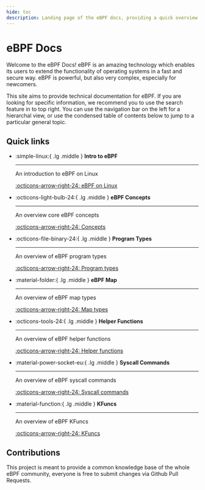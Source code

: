 ```yaml
---
hide: toc
description: Landing page of the eBPF docs, providing a quick overview of the main topics and links to the most important pages. These docs aim to provide a knowledge base for all there is to know about eBPF with a focus on developers.
---
```

# eBPF Docs

Welcome to the eBPF Docs! eBPF is an amazing technology which enables its users to extend the functionality of operating systems in a fast and secure way. eBPF is powerful, but also very complex, especially for newcomers. 

This site aims to provide technical documentation for eBPF. If you are looking for specific information, we recommend you to use the search feature in to top right. You can use the navigation bar on the left for a hierarchal view, or use the condensed table of contents below to jump to a particular general topic.

## Quick links

<div class="grid cards" markdown>

-   :simple-linux:{ .lg .middle } __Intro to eBPF__

    ---

    An introduction to eBPF on Linux

    [:octicons-arrow-right-24: eBPF on Linux](./linux/index.md)

-   :octicons-light-bulb-24:{ .lg .middle } __eBPF Concepts__

    ---

    An overview core eBPF concepts

    [:octicons-arrow-right-24: Concepts](./linux/concepts/index.md)

-   :octicons-file-binary-24:{ .lg .middle } __Program Types__

    ---

    An overview of eBPF program types

    [:octicons-arrow-right-24: Program types](./linux/program-type/index.md)

-   :material-folder:{ .lg .middle } __eBPF Map__

    ---

    An overview of eBPF map types

    [:octicons-arrow-right-24: Map types](./linux/map-type/index.md)

-   :octicons-tools-24:{ .lg .middle } __Helper Functions__

    ---

    An overview of eBPF helper functions

    [:octicons-arrow-right-24: Helper functions](./linux/helper-function/index.md)


-   :material-power-socket-eu:{ .lg .middle } __Syscall Commands__

    ---
    
    An overview of eBPF syscall commands

    [:octicons-arrow-right-24: Syscall commands](./linux/syscall/index.md)

-   :material-function:{ .lg .middle } __KFuncs__

    ---

    An overview of eBPF KFuncs

    [:octicons-arrow-right-24: KFuncs](./linux/kfuncs/index.md)

</div>

## Contributions

This project is meant to provide a common knowledge base of the whole eBPF community, everyone is free to submit changes via Github Pull Requests.

